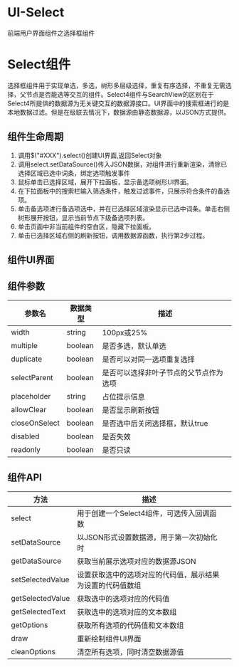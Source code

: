 # UI-Select
前端用户界面组件之选择框组件

# Select组件

选择框组件用于实现单选，多选，树形多层级选择，重复有序选择，不重复无需选择，父节点是否能选等交互的组件。Select4组件与SearchView的区别在于Select4所提供的数据源为无关键交互的数据源接口。UI界面中的搜索框进行的是本地数据过滤。但是在级联去情况下，数据源由静态数据源，以JSON方式提供。

## 组件生命周期

1. 调用$("#XXX").select()创建UI界面,返回Select对象
2. 调用select.setDataSource()传入JSON数据，对组件进行重新渲染，清除已选择区域已选中词条，绑定选项触发事件
3. 鼠标单击已选择区域，展开下拉面板，显示备选项树形UI界面。
4. 在下拉面板中的搜索栏输入筛选条件，触发过滤事件，只展示符合条件的备选项。
5. 单击备选项进行备选项选中，并在已选择区域渲染显示已选中词条。单击右侧树形展开按钮，显示当前节点下级备选项列表。
6. 单击页面中非当前组件的空白区，隐藏下拉面板。
7. 单击已选择区域右侧的刷新按钮，调用数据源函数，执行第2步过程。



## 组件UI界面

## 组件参数
| 参数名          | 数据类型 | 描述                                          |
| --------------- | -------- | --------------------------------------------- |
| width           | string   | 100px或25%                                    |
| multiple        | boolean  | 是否多选，默认单选                            |
| duplicate		  |boolean  | 是否可以对同一选项重复选择  |
| selectParent	  |boolean  | 是否可以选择非叶子节点的父节点作为选项 |
| placeholder     | string   | 占位提示信息                                |
| allowClear      | boolean  | 是否显示刷新按钮 								|
| closeOnSelect   | boolean  | 是否选中后关闭选择框，默认true                |
| disabled        | boolean  | 是否失效                                      |
| readonly        | boolean  | 是否只读                                      |

## 组件API

| 方法             | 描述                                                       |      |
| ---------------- | ---------------------------------------------------------- | ---- |
| select          | 用于创建一个Select4组件，可选传入回调函数                  |      |
| setDataSource    | 以JSON形式设置数据源，用于第一次初始化时                   |      |
| getDataSource    | 获取当前展示选项对应的数据源JSON                           |      |
| setSelectedValue | 设置获取选中的选项对应的代码值，展示结果为设置的代码值数组 |      |
| getSelectedValue | 获取选中的选项对应的代码值                                 |      |
| getSelectedText  | 获取选中的选项对应的文本数组                               |      |
| getOptions       | 获取所有选项的代码值和文本数组                             |      |
| draw             | 重新绘制组件UI界面                                         |      |
| cleanOptions     | 清空所有选项，同时清空数据源值                             |      |